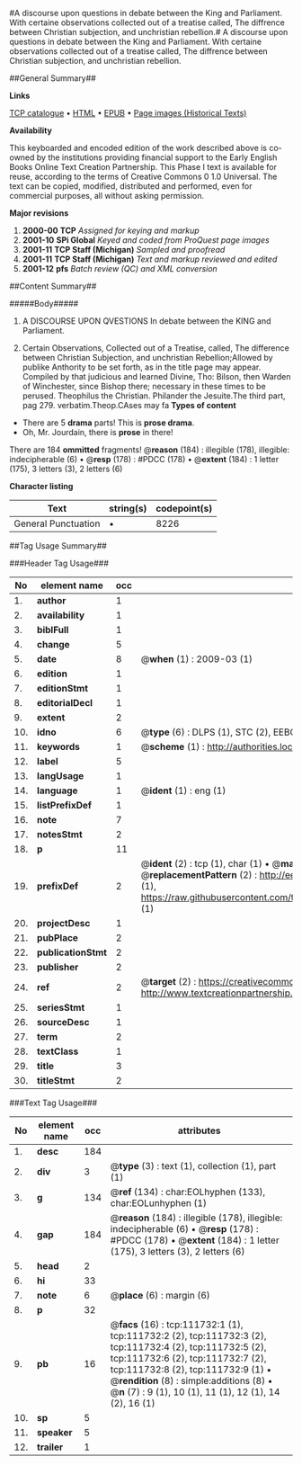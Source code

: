 #A discourse upon questions in debate between the King and Parliament. With certaine observations collected out of a treatise called, The diffrence between Christian subjection, and unchristian rebellion.#
A discourse upon questions in debate between the King and Parliament. With certaine observations collected out of a treatise called, The diffrence between Christian subjection, and unchristian rebellion.

##General Summary##

**Links**

[TCP catalogue](http://www.ota.ox.ac.uk/tcp/)  • 
[HTML](http://tei.it.ox.ac.uk/tcp/Texts-HTML/free/A36/A36115.html)  • 
[EPUB](http://tei.it.ox.ac.uk/tcp/Texts-EPUB/free/A36/A36115.epub) • 
[Page images (Historical Texts)](https://data.historicaltexts.jisc.ac.uk/view?pubId=eebo-99859637e&pageId=eebo-99859637e-111732-1)

**Availability**

This keyboarded and encoded edition of the
	       work described above is co-owned by the institutions
	       providing financial support to the Early English Books
	       Online Text Creation Partnership. This Phase I text is
	       available for reuse, according to the terms of Creative
	       Commons 0 1.0 Universal. The text can be copied,
	       modified, distributed and performed, even for
	       commercial purposes, all without asking permission.

**Major revisions**

1. __2000-00__ __TCP__ *Assigned for keying and markup*
1. __2001-10__ __SPi Global__ *Keyed and coded from ProQuest page images*
1. __2001-11__ __TCP Staff (Michigan)__ *Sampled and proofread*
1. __2001-11__ __TCP Staff (Michigan)__ *Text and markup reviewed and edited*
1. __2001-12__ __pfs__ *Batch review (QC) and XML conversion*

##Content Summary##

#####Body#####

1. A DISCOURSE UPON QVESTIONS In debate between the KING and Parliament.

1. Certain Observations, Collected out of a Treatise, called, The difference between Christian Subjection, and unchristian Rebellion;Allowed by publike Anthority to be set forth, as in the title page may appear. Compiled by that judicious and learned Divine, Tho: Bilson, then Warden of Winchester, since Bishop there; necessary in these times to be perused.
Theophilus the Christian. Philander the Jesuite.The third part, pag 279. verbatim.Theop.CAses may fa
**Types of content**

  * There are 5 **drama** parts! This is **prose drama**.
  * Oh, Mr. Jourdain, there is **prose** in there!

There are 184 **ommitted** fragments! 
 @__reason__ (184) : illegible (178), illegible: indecipherable (6)  •  @__resp__ (178) : #PDCC (178)  •  @__extent__ (184) : 1 letter (175), 3 letters (3), 2 letters (6)

**Character listing**


|Text|string(s)|codepoint(s)|
|---|---|---|
|General Punctuation|•|8226|

##Tag Usage Summary##

###Header Tag Usage###

|No|element name|occ|attributes|
|---|---|---|---|
|1.|__author__|1||
|2.|__availability__|1||
|3.|__biblFull__|1||
|4.|__change__|5||
|5.|__date__|8| @__when__ (1) : 2009-03 (1)|
|6.|__edition__|1||
|7.|__editionStmt__|1||
|8.|__editorialDecl__|1||
|9.|__extent__|2||
|10.|__idno__|6| @__type__ (6) : DLPS (1), STC (2), EEBO-CITATION (1), PROQUEST (1), VID (1)|
|11.|__keywords__|1| @__scheme__ (1) : http://authorities.loc.gov/ (1)|
|12.|__label__|5||
|13.|__langUsage__|1||
|14.|__language__|1| @__ident__ (1) : eng (1)|
|15.|__listPrefixDef__|1||
|16.|__note__|7||
|17.|__notesStmt__|2||
|18.|__p__|11||
|19.|__prefixDef__|2| @__ident__ (2) : tcp (1), char (1)  •  @__matchPattern__ (2) : ([0-9\-]+):([0-9IVX]+) (1), (.+) (1)  •  @__replacementPattern__ (2) : http://eebo.chadwyck.com/downloadtiff?vid=$1&page=$2 (1), https://raw.githubusercontent.com/textcreationpartnership/Texts/master/tcpchars.xml#$1 (1)|
|20.|__projectDesc__|1||
|21.|__pubPlace__|2||
|22.|__publicationStmt__|2||
|23.|__publisher__|2||
|24.|__ref__|2| @__target__ (2) : https://creativecommons.org/publicdomain/zero/1.0/ (1), http://www.textcreationpartnership.org/docs/. (1)|
|25.|__seriesStmt__|1||
|26.|__sourceDesc__|1||
|27.|__term__|2||
|28.|__textClass__|1||
|29.|__title__|3||
|30.|__titleStmt__|2||


###Text Tag Usage###

|No|element name|occ|attributes|
|---|---|---|---|
|1.|__desc__|184||
|2.|__div__|3| @__type__ (3) : text (1), collection (1), part (1)|
|3.|__g__|134| @__ref__ (134) : char:EOLhyphen (133), char:EOLunhyphen (1)|
|4.|__gap__|184| @__reason__ (184) : illegible (178), illegible: indecipherable (6)  •  @__resp__ (178) : #PDCC (178)  •  @__extent__ (184) : 1 letter (175), 3 letters (3), 2 letters (6)|
|5.|__head__|2||
|6.|__hi__|33||
|7.|__note__|6| @__place__ (6) : margin (6)|
|8.|__p__|32||
|9.|__pb__|16| @__facs__ (16) : tcp:111732:1 (1), tcp:111732:2 (2), tcp:111732:3 (2), tcp:111732:4 (2), tcp:111732:5 (2), tcp:111732:6 (2), tcp:111732:7 (2), tcp:111732:8 (2), tcp:111732:9 (1)  •  @__rendition__ (8) : simple:additions (8)  •  @__n__ (7) : 9 (1), 10 (1), 11 (1), 12 (1), 14 (2), 16 (1)|
|10.|__sp__|5||
|11.|__speaker__|5||
|12.|__trailer__|1||
